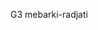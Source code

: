 G3 mebarki-radjati

<!---
Hadil370/Hadil370 is a ✨ special ✨ repository because its `README.md` (this file) appears on your GitHub profile.
You can click the Preview link to take a look at your changes.
--->
